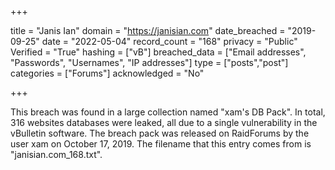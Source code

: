 +++

title = "Janis Ian"
domain = "https://janisian.com"
date_breached = "2019-09-25"
date = "2022-05-04"
record_count = "168"
privacy = "Public"
Verified = "True"
hashing = ["vB"]
breached_data = ["Email addresses", "Passwords", "Usernames", "IP addresses"]
type = ["posts","post"]
categories = ["Forums"]
acknowledged = "No"


+++


This breach was found in a large collection named "xam's DB Pack". In total, 316 websites databases were leaked, all due to a single vulnerability in the vBulletin software. The breach pack was released on RaidForums by the user xam on October 17, 2019. The filename that this entry comes from is "janisian.com_168.txt".

